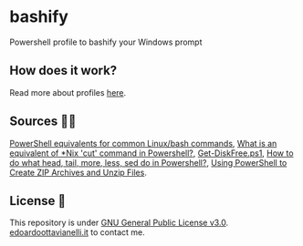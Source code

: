 # bashify
Powershell profile to bashify your Windows prompt

How does it work?
--------
Read more about profiles [here](https://docs.microsoft.com/en-us/powershell/module/microsoft.powershell.core/about/about_profiles?view=powershell-7.2).

Sources 🙏🏻
------
[PowerShell equivalents for common Linux/bash commands](https://mathieubuisson.github.io/powershell-linux-bash/), [What is an equivalent of \*Nix 'cut' command in Powershell?](https://stackoverflow.com/questions/24634022/what-is-an-equivalent-of-nix-cut-command-in-powershell), [Get-DiskFree.ps1](https://gist.github.com/mweisel/3c357eba86ac6cae15b2), [How to do what head, tail, more, less, sed do in Powershell?](https://stackoverflow.com/questions/9682024/how-to-do-what-head-tail-more-less-sed-do-in-powershell), [Using PowerShell to Create ZIP Archives and Unzip Files](https://blog.netwrix.com/2018/11/06/using-powershell-to-create-zip-archives-and-unzip-files/).

License 📝
-------

This repository is under [GNU General Public License v3.0](https://github.com/edoardottt/bashify/blob/main/LICENSE).  
[edoardoottavianelli.it](https://www.edoardoottavianelli.it) to contact me.
